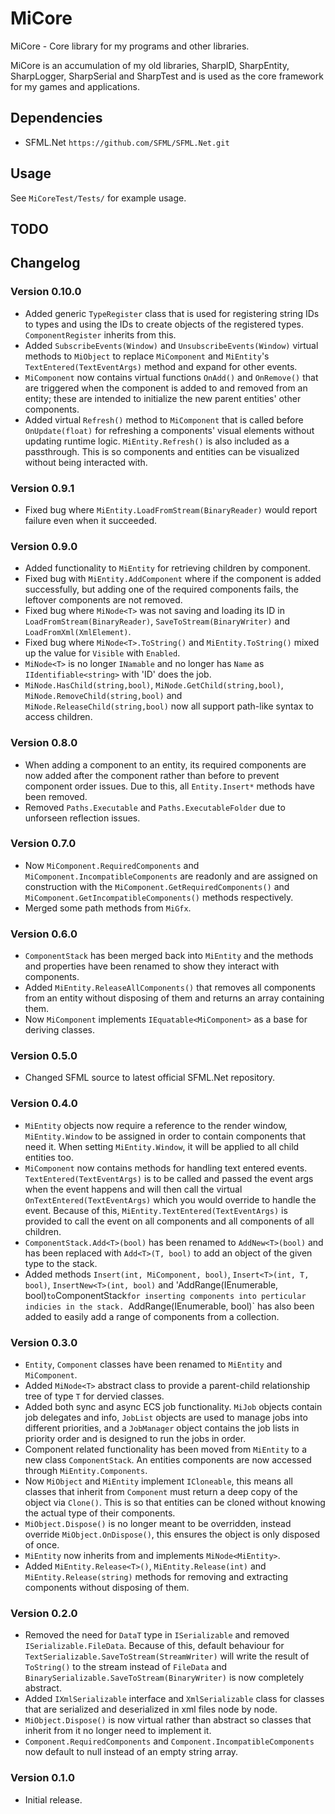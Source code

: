 ﻿# MiCore
MiCore - Core library for my programs and other libraries.

MiCore is an accumulation of my old libraries, SharpID, SharpEntity, SharpLogger, SharpSerial and 
SharpTest and is used as the core framework for my games and applications.

## Dependencies
- SFML.Net `https://github.com/SFML/SFML.Net.git`

## Usage
See `MiCoreTest/Tests/` for example usage.

## TODO

## Changelog

### Version 0.10.0
- Added generic `TypeRegister` class that is used for registering string IDs to types and using the
  IDs to create objects of the registered types. `ComponentRegister` inherits from this.
- Added `SubscribeEvents(Window)` and `UnsubscribeEvents(Window)` virtual methods to `MiObject` to
  replace `MiComponent` and `MiEntity`'s `TextEntered(TextEventArgs)` method and expand for other
  events.
- `MiComponent` now contains virtual functions `OnAdd()` and `OnRemove()` that are triggered when
  the component is added to and removed from an entity; these are intended to initialize the new
  parent entities' other components.
- Added virtual `Refresh()` method to `MiComponent` that is called before `OnUpdate(float)` for
  refreshing a components' visual elements without updating runtime logic. `MiEntity.Refresh()` is
  also included as a passthrough. This is so components and entities can be visualized without being
  interacted with.

### Version 0.9.1
- Fixed bug where `MiEntity.LoadFromStream(BinaryReader)` would report failure even when it 
  succeeded.

### Version 0.9.0
- Added functionality to `MiEntity` for retrieving children by component.
- Fixed bug with `MiEntity.AddComponent` where if the component is added successfully, but adding
  one of the required components fails, the leftover components are not removed.
- Fixed bug where `MiNode<T>` was not saving and loading its ID in `LoadFromStream(BinaryReader)`,
  `SaveToStream(BinaryWriter)` and `LoadFromXml(XmlElement)`.
- Fixed bug where `MiNode<T>.ToString()` and `MiEntity.ToString()` mixed up the value for `Visible`
  with `Enabled`.
- `MiNode<T>` is no longer `INamable` and no longer has `Name` as `IIdentifiable<string>` with 'ID'
  does the job.
- `MiNode.HasChild(string,bool)`, `MiNode.GetChild(string,bool)`, `MiNode.RemoveChild(string,bool)`
  and `MiNode.ReleaseChild(string,bool)` now all support path-like syntax to access children.

### Version 0.8.0
- When adding a component to an entity, its required components are now added after the component
  rather than before to prevent component order issues. Due to this, all `Entity.Insert*` methods
  have been removed.
- Removed `Paths.Executable` and `Paths.ExecutableFolder` due to unforseen reflection issues.

### Version 0.7.0
- Now `MiComponent.RequiredComponents` and `MiComponent.IncompatibleComponents` are readonly and are
  assigned on construction with the `MiComponent.GetRequiredComponents()` and 
  `MiComponent.GetIncompatibleComponents()` methods respectively.
- Merged some path methods from `MiGfx`.

### Version 0.6.0
- `ComponentStack` has been merged back into `MiEntity` and the methods and properties have been
  renamed to show they interact with components.
- Added `MiEntity.ReleaseAllComponents()` that removes all components from an entity without
  disposing of them and returns an array containing them.
- Now `MiComponent` implements `IEquatable<MiComponent>` as a base for deriving classes.

### Version 0.5.0
- Changed SFML source to latest official SFML.Net repository.

### Version 0.4.0
- `MiEntity` objects now require a reference to the render window, `MiEntity.Window` to be assigned
  in order to contain components that need it. When setting `MiEntity.Window`, it will be applied
  to all child entities too.
- `MiComponent` now contains methods for handling text entered events. `TextEntered(TextEventArgs)`
  is to be called and passed the event args when the event happens and will then call the virtual
  `OnTextEntered(TextEventArgs)` which you would override to handle the event. Because of this,
  `MiEntity.TextEntered(TextEventArgs)` is provided to call the event on all components and
  all components of all children.
- `ComponentStack.Add<T>(bool)` has been renamed to `AddNew<T>(bool)` and has been replaced with
  `Add<T>(T, bool)` to add an object of the given type to the stack.
- Added methods `Insert(int, MiComponent, bool)`, `Insert<T>(int, T, bool)`,
  `InsertNew<T>(int, bool)` and 'AddRange(IEnumerable<MiComponent>, bool)` to `ComponentStack` for
  inserting components into perticular indicies in the stack. 
  `AddRange(IEnumerable<MiComponent>, bool)` has also been added to easily add a range of components
  from a collection.

### Version 0.3.0
- `Entity`, `Component` classes have been renamed to `MiEntity` and `MiComponent`.
- Added `MiNode<T>` abstract class to provide a parent-child relationship tree of type `T` for
  dervied classes.
- Added both sync and async ECS job functionality. `MiJob` objects contain job delegates and info,
  `JobList` objects are used to manage jobs into different priorities, and a `JobManager` object
  contains the job lists in priority order and is designed to run the jobs in order.
- Component related functionality has been moved from `MiEntity` to a new class `ComponentStack`.
  An entities components are now accessed through `MiEntity.Components`.
- Now `MiObject` and `MiEntity` implement `ICloneable`, this means all classes that inherit from 
  `Component` must return a deep copy of the object via `Clone()`. This is so that entities can be 
  cloned without knowing the actual type of their components.
- `MiObject.Dispose()` is no longer meant to be overridden, instead override `MiObject.OnDispose()`,
  this ensures the object is only disposed of once.
- `MiEntity` now inherits from and implements `MiNode<MiEntity>`.
- Added `MiEntity.Release<T>()`, `MiEntity.Release(int)` and `MiEntity.Release(string)` methods for 
  removing and extracting components without disposing of them.

### Version 0.2.0
- Removed the need for `DataT` type in `ISerializable` and removed `ISerializable.FileData`. Because
  of this, default behaviour for `TextSerializable.SaveToStream(StreamWriter)` will write the result
  of `ToString()` to the stream instead of `FileData` and 
  `BinarySerializable.SaveToStream(BinaryWriter)` is now completely abstract.
- Added `IXmlSerializable` interface and `XmlSerializable` class for classes that are serialized and
  deserialized in xml files node by node.
- `MiObject.Dispose()` is now virtual rather than abstract so classes that inherit from it no longer
  need to implement it.
- `Component.RequiredComponents` and `Component.IncompatibleComponents` now default to null instead
  of an empty string array.

### Version 0.1.0
- Initial release.
